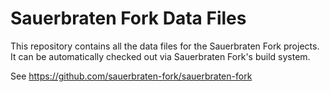 # Sauerbraten Fork Data Files

This repository contains all the data files for the Sauerbraten Fork projects. It can be automatically checked out via Sauerbraten Fork's build system.

See https://github.com/sauerbraten-fork/sauerbraten-fork
